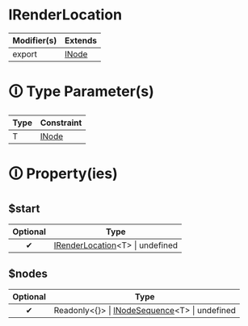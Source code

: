 # IRenderLocation

| Modifier(s)                            | Extends                                    |
|----------------------------------------|--------------------------------------------|
| export | [INode](https://hamedfathi.gitbook.io/aurelia-2-doc-api/runtime/interface/dom/inode) |

# &#128712; Type Parameter(s)

| Type | Constraint                                                                           |
| ---- | ------------------------------------------------------------------------------------ |
| T    | [INode](https://hamedfathi.gitbook.io/aurelia-2-doc-api/runtime/interface/dom/inode) |

# &#128712; Property(ies)

## $start

| Optional                           | Type                         |
|:----------------------------------:|------------------------------|
| ✔ | [IRenderLocation](https://hamedfathi.gitbook.io/aurelia-2-doc-api/runtime/variable/dom/irenderlocation)&lt;T&gt; &#124; undefined |

## $nodes

| Optional                           | Type                         |
|:----------------------------------:|------------------------------|
| ✔ | Readonly&lt;{}&gt; &#124; [INodeSequence](https://hamedfathi.gitbook.io/aurelia-2-doc-api/runtime/interface/dom/inodesequence)&lt;T&gt; &#124; undefined |
